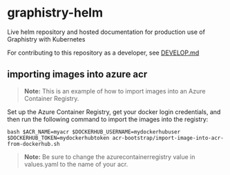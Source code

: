 # graphistry-helm
Live helm repository and hosted documentation for production use of Graphistry with Kubernetes

For contributing to this repository as a developer, see [DEVELOP.md](DEVELOP.md)





## importing images into azure acr

> **Note:** This is an example of how to import images into an Azure Container Registry.


Set up the Azure Container Registry, get your docker login credentials, and then run the following command to import the images into the registry:


    bash $ACR_NAME=myacr $DOCKERHUB_USERNAME=mydockerhubuser $DOCKERHUB_TOKEN=mydockerhubtoken acr-bootstrap/import-image-into-acr-from-dockerhub.sh 


> **Note:** Be sure to change the azurecontainerregistry value in values.yaml to the name of your acr.